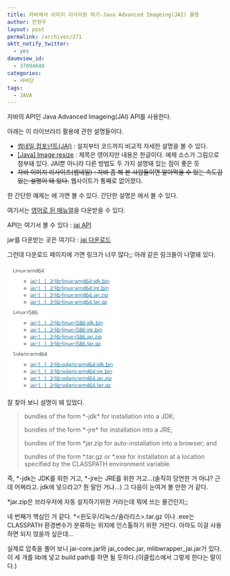 ```yaml
---
title: 자바에서 이미지 리사이징 하기-Java Advanced Imageing(JAI) 활용
author: 안형우
layout: post
permalink: /archives/271
aktt_notify_twitter:
  - yes
daumview_id:
  - 37094648
categories:
  - 서버단
tags:
  - JAVA
---
```

자바의 API인 Java Advanced Imageing(JAI) API를 사용한다.

아래는 이 라이브러리 활용에 관한 설명들이다.

*   <a href="http://blog.naver.com/PostView.nhn?blogId=mirmir96&logNo=70085487223" target="_blank">썸네일 컴포넌트(JAI)</a> : 설치부터 코드까지 비교적 자세한 설명을 볼 수 있다.
*   <a href="http://stylekai.tistory.com/204" target="_blank">[Java] Image resize</a> : 제목은 영어지만 내용은 한글이다. 예제 소스가 그림으로 첨부돼 있다. JAI뿐 아니라 다른 방법도 두 가지 설명돼 있는 점이 좋은 듯
*   <del>자바 이미지 리사이즈(썸네일) : 자바 좀 해 본 사람들이면 알아먹을 수 있는 속도감 있는 설명이 돼 있다.</del> 웹사이트가 통째로 없어졌다.

한 간단한 예제는 에 가면 볼 수 있다. 간단한 설명은 에서 볼 수 있다.

여기서는 <a href="http://docs.sun.com/app/docs/doc/806-5413-10?l=ko" target="_blank">영어로 된 매뉴얼</a>을 다운받을 수 있다.

API는 여기서 볼 수 있다 : <a href="http://java.sun.com/products/java-media/jai/forDevelopers/jai-apidocs/index.html" target="_blank">jai API</a>

jar를 다운받는 곳은 여기다 : <a href="http://java.sun.com/products/java-media/jai/current.html" target="_blank">jai 다운로드</a>

그런데 다운로드 페이지에 가면 링크가 너무 많다;; 아래 같은 링크들이 나열돼 있다.

<img src="/uploads/legacy/old-images/1/cfile23.uf.156EF9534D4BC88F2C2358.png" alt="" width="259" height="290" />

잘 찾아 보니 설명이 돼 있었다.

> bundles of the form \*-jdk\* for installation into a JDK;
> 
> bundles of the form \*-jre\* for installation into a JRE;
> 
> bundles of the form *jar.zip for auto-installation into a browser; and
> 
> bundles of the form \*<platform>.tar.gz or \*<platform>.exe for installation at a location specified by the CLASSPATH environment variable.

즉, \*-jdk는 JDK를 위한 거고, \*-jre는 JRE를 위한 거고&#8230;(솔직히 당연한 거 아냐? 근데 어쩌라고. jdk에 넣으라고? 뭔 말인 거냐&#8230;) 그 다음이 눈여겨 볼 만한 거 같다.

*jar.zip은 브라우저에 자동 설치하기위한 거라는데 뭐에 쓰는 물건인지;;

네 번째가 핵심인 거 같다. *<윈도우/리눅스/솔라리스>.tar.gz 이나 .exe는 CLASSPATH 환경변수가 분류하는 위치에 인스톨하기 위한 거란다. 아마도 이걸 사용하면 되지 않을까 싶은데&#8230;

실제로 압축을 풀어 보니 jai-core.jar와 jai\_codec.jar, mlibwrapper\_jai.jar가 있다. 이 세 개를 lib에 넣고 build path를 하면 될 듯하다.(이클립스에서 그렇게 한다는 말이다.)